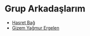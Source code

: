 # Grup Arkadaşlarım

- [Hasret Bağ](https://github.com/hasretbagg)
- [Gizem Yağmur Ergelen](https://github.com/gye152)
